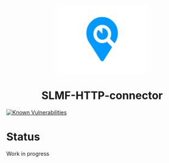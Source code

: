 <div align="center">
  <img height="180px" width="240px" src="images/logo.svg">
  <h1>SLMF-HTTP-connector</h1>
</div>
 
 <a href="https://snyk.io/test/github/F-army/SLMF-HTTP-connector"><img src="https://snyk.io/test/github/F-army/SLMF-HTTP-connector/badge.svg?style=flat-square" alt="Known Vulnerabilities" data-canonical-src="https://snyk.io/test/github/F-army/SLMF-HTTP-connector" style="max-width:100%;"/></a>
<br/>

# Status
Work in progress

